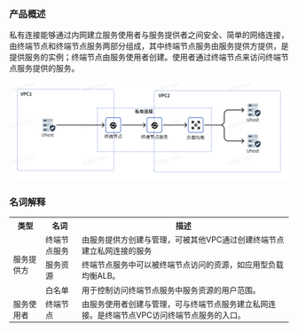 ### 产品概述

私有连接能够通过内网建立服务使用者与服务提供者之间安全、简单的网络连接，由终端节点和终端节点服务两部分组成，其中终端节点服务由服务提供方提供，是提供服务的实例；终端节点由服务使用者创建。使用者通过终端节点来访问终端节点服务提供的服务。

![截屏2020-02-17下午3.15.18](images/产品概述1.png)

### 名词解释

<table>
  <tr>
    <th><b>类型</b></th>
    <th><b>名词</b></th>
    <th><b>描述</b></th>
  </tr>
  <tr>
    <td rowspan="3">服务提供方</td>
    <td>终端节点服务</td>
    <td>由服务提供方创建与管理，可被其他VPC通过创建终端节点建立私网连接的服务</td>
  </tr>
  <tr>
    <td>服务资源</td>
    <td>终端节点服务中可以被终端节点访问的资源，如应用型负载均衡ALB。</td>
  </tr>
  <tr>
    <td>白名单</td>
    <td>用于控制访问终端节点服务中服务资源的用户范围。</td>
  </tr>
  <tr>
    <td>服务使用者</td>
    <td>终端节点</td>
    <td>由服务使用者创建与管理，可与终端节点服务建立私网连接。是终端节点VPC访问终端节点服务的入口。</td>
  </tr>
</table>



